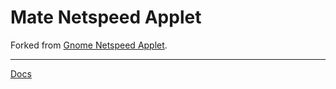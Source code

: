 # Mate Netspeed Applet

Forked from [Gnome Netspeed Applet](https://projects.gnome.org/netspeed/).

* * *

[Docs](pages/docs.md)
